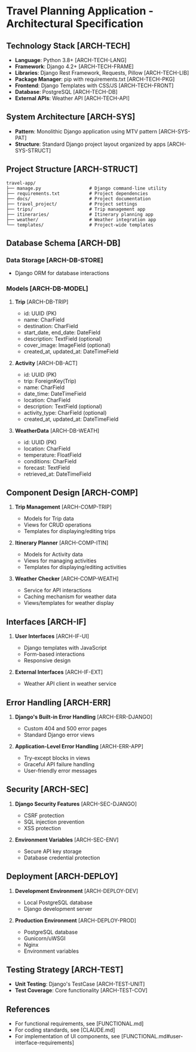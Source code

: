 # Travel Planning Application - Architectural Specification

## Technology Stack [ARCH-TECH]
- **Language**: Python 3.8+ [ARCH-TECH-LANG]
- **Framework**: Django 4.2+ [ARCH-TECH-FRAME]
- **Libraries**: Django Rest Framework, Requests, Pillow [ARCH-TECH-LIB]
- **Package Manager**: pip with requirements.txt [ARCH-TECH-PKG]
- **Frontend**: Django Templates with CSS/JS [ARCH-TECH-FRONT]
- **Database**: PostgreSQL [ARCH-TECH-DB]
- **External APIs**: Weather API [ARCH-TECH-API]

## System Architecture [ARCH-SYS]
- **Pattern**: Monolithic Django application using MTV pattern [ARCH-SYS-PAT]
- **Structure**: Standard Django project layout organized by apps [ARCH-SYS-STRUCT]

## Project Structure [ARCH-STRUCT]
```
travel-app/
├── manage.py                  # Django command-line utility
├── requirements.txt           # Project dependencies
├── docs/                      # Project documentation
├── travel_project/            # Project settings
├── trips/                     # Trip management app
├── itineraries/               # Itinerary planning app
├── weather/                   # Weather integration app
└── templates/                 # Project-wide templates
```

## Database Schema [ARCH-DB]
### Data Storage [ARCH-DB-STORE]
- Django ORM for database interactions

### Models [ARCH-DB-MODEL]
1. **Trip** [ARCH-DB-TRIP]
   - id: UUID (PK)
   - name: CharField
   - destination: CharField
   - start_date, end_date: DateField
   - description: TextField (optional)
   - cover_image: ImageField (optional)
   - created_at, updated_at: DateTimeField

2. **Activity** [ARCH-DB-ACT]
   - id: UUID (PK)
   - trip: ForeignKey(Trip)
   - name: CharField
   - date_time: DateTimeField
   - location: CharField
   - description: TextField (optional)
   - activity_type: CharField (optional)
   - created_at, updated_at: DateTimeField

3. **WeatherData** [ARCH-DB-WEATH]
   - id: UUID (PK)
   - location: CharField
   - temperature: FloatField
   - conditions: CharField
   - forecast: TextField
   - retrieved_at: DateTimeField

## Component Design [ARCH-COMP]
1. **Trip Management** [ARCH-COMP-TRIP]
   - Models for Trip data
   - Views for CRUD operations
   - Templates for displaying/editing trips

2. **Itinerary Planner** [ARCH-COMP-ITIN]
   - Models for Activity data
   - Views for managing activities
   - Templates for displaying/editing activities

3. **Weather Checker** [ARCH-COMP-WEATH]
   - Service for API interactions
   - Caching mechanism for weather data
   - Views/templates for weather display

## Interfaces [ARCH-IF]
1. **User Interfaces** [ARCH-IF-UI]
   - Django templates with JavaScript
   - Form-based interactions
   - Responsive design

2. **External Interfaces** [ARCH-IF-EXT]
   - Weather API client in weather service

## Error Handling [ARCH-ERR]
1. **Django's Built-in Error Handling** [ARCH-ERR-DJANGO]
   - Custom 404 and 500 error pages
   - Standard Django error views

2. **Application-Level Error Handling** [ARCH-ERR-APP]
   - Try-except blocks in views
   - Graceful API failure handling
   - User-friendly error messages

## Security [ARCH-SEC]
1. **Django Security Features** [ARCH-SEC-DJANGO]
   - CSRF protection
   - SQL injection prevention
   - XSS protection

2. **Environment Variables** [ARCH-SEC-ENV]
   - Secure API key storage
   - Database credential protection

## Deployment [ARCH-DEPLOY]
1. **Development Environment** [ARCH-DEPLOY-DEV]
   - Local PostgreSQL database
   - Django development server

2. **Production Environment** [ARCH-DEPLOY-PROD]
   - PostgreSQL database
   - Gunicorn/uWSGI
   - Nginx
   - Environment variables

## Testing Strategy [ARCH-TEST]
- **Unit Testing**: Django's TestCase [ARCH-TEST-UNIT]
- **Test Coverage**: Core functionality [ARCH-TEST-COV]

## References
- For functional requirements, see [FUNCTIONAL.md]
- For coding standards, see [CLAUDE.md]
- For implementation of UI components, see [FUNCTIONAL.md#user-interface-requirements]